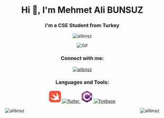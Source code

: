<h1 align="center">Hi 👋, I'm Mehmet Ali BUNSUZ</h1>
<h3 align="center">I'm a CSE Student from Turkey</h3>

<p align="center"> 
  <img src="https://komarev.com/ghpvc/?username=alibnsz&label=Profile%20views&color=0e75b6&style=flat" alt="alibnsz" /> 
</p>

<p align="center">
  <img src="https://github.com/user-attachments/assets/ee06f1e7-da69-4785-8f5c-d9aaa3958314" alt="Gif" />
</p>

<h3 align="center">Connect with me:</h3>
<p align="center">
  <a href="https://linkedin.com/in/alibnsz" target="blank">
    <img align="center" src="https://raw.githubusercontent.com/rahuldkjain/github-profile-readme-generator/master/src/images/icons/Social/linked-in-alt.svg" alt="alibnsz" height="30" width="40" />
  </a>
</p>

<h3 align="center">Languages and Tools:</h3>
<p align="center"> 
  <a href="https://developer.apple.com/swift/" target="_blank" rel="noreferrer"> 
    <img src="https://raw.githubusercontent.com/devicons/devicon/master/icons/swift/swift-original.svg" alt="swift" width="40" height="40"/> 
  </a> 
  <a href="https://flutter.dev" target="_blank" rel="noreferrer"> 
    <img src="https://www.vectorlogo.zone/logos/flutterio/flutterio-icon.svg" alt="flutter" width="40" height="40"/> 
  </a> 
  <a href="https://www.w3schools.com/cs/" target="_blank" rel="noreferrer"> 
    <img src="https://raw.githubusercontent.com/devicons/devicon/master/icons/csharp/csharp-original.svg" alt="csharp" width="40" height="40"/> 
  </a> 
  <a href="https://firebase.google.com/" target="_blank" rel="noreferrer"> 
    <img src="https://www.vectorlogo.zone/logos/firebase/firebase-icon.svg" alt="firebase" width="40" height="40"/> 
  </a> 
  
</p>

<p align="center">
  <img align="left" src="https://github-readme-stats.vercel.app/api/top-langs?username=alibnsz&show_icons=true&theme=tokyonight&locale=en&layout=compact" alt="alibnsz" />
  <img align="right" src="https://github-readme-stats.vercel.app/api?username=alibnsz&show_icons=true&theme=tokyonight&locale=en" alt="alibnsz" />
</p>
